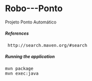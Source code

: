 Robo---Ponto
============

Projeto Ponto Automático 


##### References
<pre>
 http://search.maven.org/#search
</pre>

##### Running the application
<pre>
mvn package
mvn exec:java
</pre>
